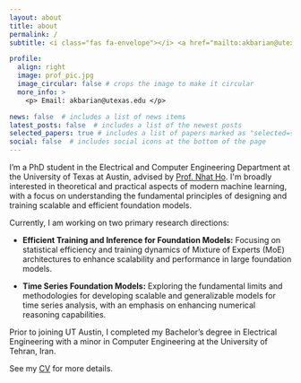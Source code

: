 ```yaml
---
layout: about
title: about
permalink: /
subtitle: <i class="fas fa-envelope"></i> <a href="mailto:akbarian@utexas.edu">Email</a> | <i class="fab fa-github"></i> <a href="https://github.com/pedakb">GitHub</a> | <i class="fab fa-linkedin"></i> <a href="https://www.linkedin.com/in/pedram-akbarian-10695a100/">LinkedIn</a> | <i class="fas fa-graduation-cap"></i> <a href="https://scholar.google.com/citations?hl=en&user=WDYtbiMAAAAJ">Google Scholar</a>

profile:
  align: right
  image: prof_pic.jpg
  image_circular: false # crops the image to make it circular
  more_info: >
    <p> Email: akbarian@utexas.edu </p>

news: false  # includes a list of news items
latest_posts: false  # includes a list of the newest posts
selected_papers: true # includes a list of papers marked as "selected={true}"
social: false  # includes social icons at the bottom of the page
---
```


I’m a PhD student in the Electrical and Computer Engineering Department at the University of Texas at Austin, advised by [Prof. Nhat Ho](https://nhatptnk8912.github.io/). I'm broadly interested in theoretical and practical aspects of modern machine learning, with a focus on understanding the fundamental principles of designing and training scalable and efficient foundation models.

Currently, I am working on two primary research directions:

- **Efficient Training and Inference for Foundation Models:** Focusing on statistical efficiency and training dynamics of Mixture of Experts (MoE) architectures to enhance scalability and performance in large foundation models.

- **Time Series Foundation Models:** Exploring the fundamental limits and methodologies for developing scalable and generalizable models for time series analysis, with an emphasis on enhancing numerical reasoning capabilities.

Prior to joining UT Austin, I completed my Bachelor’s degree in Electrical Engineering with a minor in Computer Engineering at the University of Tehran, Iran. 

See my [CV](/assets/pdf/pedram_akbarian_cv.pdf) for more details.